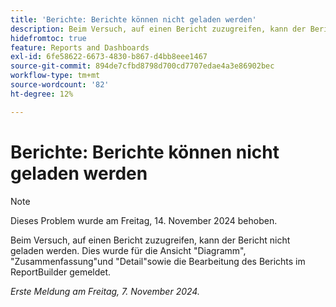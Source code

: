 ```yaml
---
title: 'Berichte: Berichte können nicht geladen werden'
description: Beim Versuch, auf einen Bericht zuzugreifen, kann der Bericht nicht geladen werden. Dies wurde für die Ansicht "Diagramm", "Zusammenfassung"und "Detail"sowie die Bearbeitung des Berichts im ReportBuilder gemeldet.
hidefromtoc: true
feature: Reports and Dashboards
exl-id: 6fe58622-6673-4830-b867-d4bb8eee1467
source-git-commit: 894de7cfbd8798d700cd7707edae4a3e86902bec
workflow-type: tm+mt
source-wordcount: '82'
ht-degree: 12%

---
```


# Berichte: Berichte können nicht geladen werden

>[!NOTE]
>
>Dieses Problem wurde am Freitag, 14. November 2024 behoben.

Beim Versuch, auf einen Bericht zuzugreifen, kann der Bericht nicht geladen werden. Dies wurde für die Ansicht &quot;Diagramm&quot;, &quot;Zusammenfassung&quot;und &quot;Detail&quot;sowie die Bearbeitung des Berichts im ReportBuilder gemeldet.

_Erste Meldung am Freitag, 7. November 2024._
